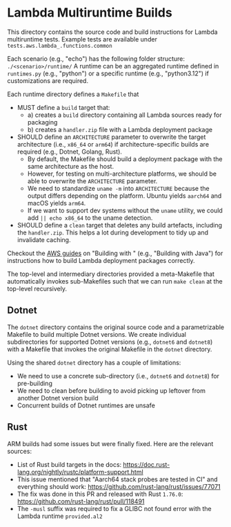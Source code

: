 # Lambda Multiruntime Builds

This directory contains the source code and build instructions for Lambda multiruntime tests.
Example tests are available under `tests.aws.lambda_.functions.common`

Each scenario (e.g., "echo") has the following folder structure: `./<scenario>/runtime/`
A runtime can be an aggregated runtime defined in `runtimes.py` (e.g., "python") or
a specific runtime (e.g., "python3.12") if customizations are required.

Each runtime directory defines a `Makefile` that
* MUST define a `build` target that:
  * a) creates a `build` directory containing all Lambda sources ready for packaging
  * b) creates a `handler.zip` file with a Lambda deployment package
* SHOULD define an `ARCHITECTURE` parameter to overwrite the target architecture (i.e., `x86_64` or `arm64`)
  if architecture-specific builds are required (e.g., Dotnet, Golang, Rust).
  * By default, the Makefile should build a deployment package with the same architecture as the host.
  * However, for testing on multi-architecture platforms, we should be able to overwrite the `ARCHITECTURE` parameter.
  * We need to standardize `uname -m` into `ARCHITECTURE` because the output differs depending on the platform.
    Ubuntu yields `aarch64` and macOS yields `arm64`.
  * If we want to support dev systems without the `uname` utility, we could add `|| echo x86_64` to the uname detection.
* SHOULD define a `clean` target that deletes any build artefacts, including the `handler.zip`.
  This helps a lot during development to tidy up and invalidate caching.

Checkout the [AWS guides](https://docs.aws.amazon.com/lambda/latest/dg/gettingstarted-package.html) on
"Building with <language>" (e.g., "Building with Java") for instructions how to
build Lambda deployment packages correctly.

The top-level and intermediary directories provided a meta-Makefile that automatically invokes sub-Makefiles such that
we can run `make clean` at the top-level recursively.

## Dotnet

The `dotnet` directory contains the original source code and a parametrizable Makefile to build multiple Dotnet versions.
We create individual subdirectories for supported Dotnet versions (e.g., `dotnet6` and `dotnet8`) with a Makefile that
invokes the original Makefile in the `dotnet` directory.

Using the shared `dotnet` directory has a couple of limitations:
* We need to use a concrete sub-directory (i.e., `dotnet6` and `dotnet8`) for pre-building
* We need to clean before building to avoid picking up leftover from another Dotnet version build
* Concurrent builds of Dotnet runtimes are unsafe

## Rust

ARM builds had some issues but were finally fixed. Here are the relevant sources:

* List of Rust build targets in the docs: https://doc.rust-lang.org/nightly/rustc/platform-support.html
* This issue mentioned that "Aarch64 stack probes are tested in CI" and everything should work: https://github.com/rust-lang/rust/issues/77071
* The fix was done in this PR and released with Rust `1.76.0`: https://github.com/rust-lang/rust/pull/118491
* The `-musl` suffix was required to fix a GLIBC not found error with the Lambda runtime `provided.al2`
